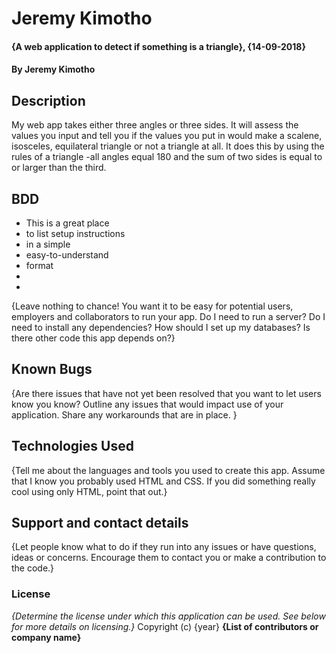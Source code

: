 # Jeremy Kimotho
#### {A web application to detect if something is a triangle}, {14-09-2018}
#### By **Jeremy Kimotho**
## Description
My web app takes either three angles or three sides. It will assess the values you input and tell you if the values you put in would make a scalene, isosceles, equilateral triangle or not a triangle at all. It does this by using the rules of a triangle -all angles equal 180 and the sum of two sides is equal to or larger than the third.
## BDD
* This is a great place
* to list setup instructions
* in a simple
* easy-to-understand
* format
*
*

{Leave nothing to chance! You want it to be easy for potential users, employers and collaborators to run your app. Do I need to run a server? Do I need to install any dependencies? How should I set up my databases? Is there other code this app depends on?}
## Known Bugs
{Are there issues that have not yet been resolved that you want to let users know you know? Outline any issues that would impact use of your application. Share any workarounds that are in place. }
## Technologies Used
{Tell me about the languages and tools you used to create this app. Assume that I know you probably used HTML and CSS. If you did something really cool using only HTML, point that out.}
## Support and contact details
{Let people know what to do if they run into any issues or have questions, ideas or concerns.  Encourage them to contact you or make a contribution to the code.}
### License
*{Determine the license under which this application can be used.  See below for more details on licensing.}*
Copyright (c) {year} **{List of contributors or company name}**
